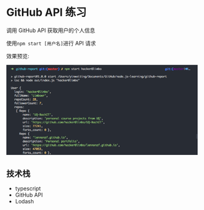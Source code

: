 # GitHub API 练习

调用 GitHub API 获取用户的个人信息

使用`npm start [用户名]`进行 API 请求

效果预览:

![demo](demo/demo.png)

## 技术栈

- typescript
- GitHub API
- Lodash

